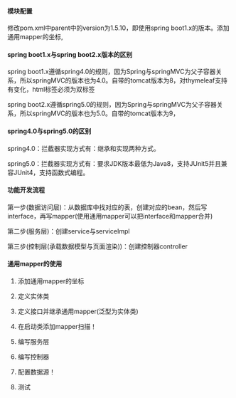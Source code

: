 #### 模块配置
修改pom.xml中parent中的version为1.5.10，即使用spring boot1.x的版本。添加通用mapper的坐标,



#### spring boot1.x与spring boot2.x版本的区别
spring boot1.x遵循spring4.0的规则，因为Spring与springMVC为父子容器关系，所以springMVC的版本也为4.0。自带的tomcat版本为8，对thymeleaf支持有变化，html标签必须为双标签

spring boot2.x遵循spring5.0的规则，因为Spring与springMVC为父子容器关系，所以springMVC的版本也为5.0。自带的tomcat版本为9，

#### spring4.0与spring5.0的区别
spring4.0：拦截器实现方式有：继承和实现两种方式。

spring5.0：拦截器实现方式有：要求JDK版本最低为Java8，支持JUnit5并且兼容JUnit4，支持函数式编程。

#### 功能开发流程
第一步(数据访问层)：从数据库中找对应的表，创建对应的bean，然后写interface，再写mapper(使用通用mapper可以把interface和mapper合并)

第二步(服务层)：创建service与serviceImpl 

第三步(控制层(承载数据模型与页面渲染))：创建控制器controller 
#### 通用mapper的使用
1. 添加通用mapper的坐标

2. 定义实体类

3. 定义接口并继承通用mapper(泛型为实体类)

4. 在启动类添加mapper扫描！

5. 编写服务层

6. 编写控制器

7. 配置数据源！

8. 测试

